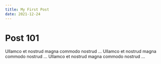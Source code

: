 ```yaml
---
title: My First Post
date: 2021-12-24
---
```


# Post 101

Ullamco et nostrud magna commodo nostrud ...
Ullamco et nostrud magna commodo nostrud ...
Ullamco et nostrud magna commodo nostrud ...
